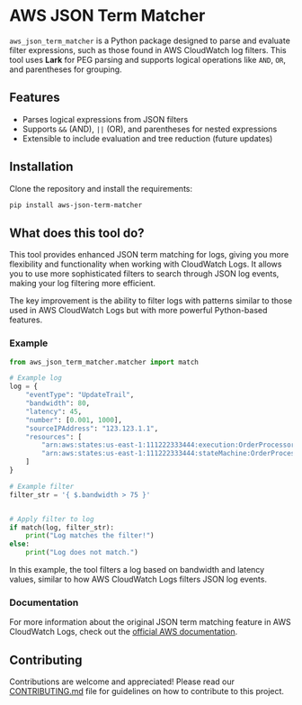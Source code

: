 # AWS JSON Term Matcher

`aws_json_term_matcher` is a Python package designed to parse and evaluate filter expressions, such as those found in AWS CloudWatch log filters. This tool uses **Lark** for PEG parsing and supports logical operations like `AND`, `OR`, and parentheses for grouping.

## Features
- Parses logical expressions from JSON filters
- Supports `&&` (AND), `||` (OR), and parentheses for nested expressions
- Extensible to include evaluation and tree reduction (future updates)

## Installation

Clone the repository and install the requirements:

```bash
pip install aws-json-term-matcher
```


## What does this tool do?

This tool provides enhanced JSON term matching for logs, giving you more flexibility and functionality when working with CloudWatch Logs. It allows you to use more sophisticated filters to search through JSON log events, making your log filtering more efficient.

The key improvement is the ability to filter logs with patterns similar to those used in AWS CloudWatch Logs but with more powerful Python-based features.

### Example

```python
from aws_json_term_matcher.matcher import match

# Example log
log = {
    "eventType": "UpdateTrail",
    "bandwidth": 80,
    "latency": 45,
    "number": [0.001, 1000],
    "sourceIPAddress": "123.123.1.1",
    "resources": [
        "arn:aws:states:us-east-1:111222333444:execution:OrderProcessorWorkflow:d57d4769-72fd",
        "arn:aws:states:us-east-1:111222333444:stateMachine:OrderProcessorWorkflow"
    ]
}

# Example filter
filter_str = '{ $.bandwidth > 75 }'


# Apply filter to log
if match(log, filter_str):
    print("Log matches the filter!")
else:
    print("Log does not match.")
```
In this example, the tool filters a log based on bandwidth and latency values, similar to how AWS CloudWatch Logs filters JSON log events.

### Documentation
For more information about the original JSON term matching feature in AWS CloudWatch Logs, check out the [official AWS documentation](https://docs.aws.amazon.com/AmazonCloudWatch/latest/logs/FilterAndPatternSyntax.html#matching-terms-json-log-events).

## Contributing

Contributions are welcome and appreciated! Please read our [CONTRIBUTING.md](CONTRIBUTING.md) file for guidelines on how to contribute to this project.
